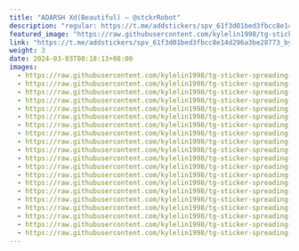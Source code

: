 ```yaml
---
title: "ADARSH Xd(Beautiful) — @stckrRobot"
description: "regular: https://t.me/addstickers/spv_61f3d01bed3fbcc8e14d296a3be28773_by_stckrRobot"
featured_image: "https://raw.githubusercontent.com/kylelin1998/tg-sticker-spreading-worldwide-images/main/img/c45037b0-fe7b-46b1-938d-d68e6e978b16.jpg"
link: "https://t.me/addstickers/spv_61f3d01bed3fbcc8e14d296a3be28773_by_stckrRobot"
weight: 3
date: 2024-03-03T08:18:13+08:00
images:
  - https://raw.githubusercontent.com/kylelin1998/tg-sticker-spreading-worldwide-images/main/img/c45037b0-fe7b-46b1-938d-d68e6e978b16.jpg
  - https://raw.githubusercontent.com/kylelin1998/tg-sticker-spreading-worldwide-images/main/img/eddbafb6-93c6-40ea-9808-d763e87f97fc.jpg
  - https://raw.githubusercontent.com/kylelin1998/tg-sticker-spreading-worldwide-images/main/img/42a909a9-a69e-4fa9-a2ad-d54182cec88d.jpg
  - https://raw.githubusercontent.com/kylelin1998/tg-sticker-spreading-worldwide-images/main/img/adf06b6e-0fb9-4c12-8190-96b5fdca06e9.jpg
  - https://raw.githubusercontent.com/kylelin1998/tg-sticker-spreading-worldwide-images/main/img/2969b3ff-05f5-40f3-a309-d62871c558b9.jpg
  - https://raw.githubusercontent.com/kylelin1998/tg-sticker-spreading-worldwide-images/main/img/d2f1a274-3c10-4566-bf81-d879d1885d6c.jpg
  - https://raw.githubusercontent.com/kylelin1998/tg-sticker-spreading-worldwide-images/main/img/7ed624af-41f2-4551-8d0e-048eda46e2a5.jpg
  - https://raw.githubusercontent.com/kylelin1998/tg-sticker-spreading-worldwide-images/main/img/8ad326e9-262c-4311-b4c3-27ddc65fed72.jpg
  - https://raw.githubusercontent.com/kylelin1998/tg-sticker-spreading-worldwide-images/main/img/7cba0b1c-5a1e-4ce0-96a1-f6f3ee0450fb.jpg
  - https://raw.githubusercontent.com/kylelin1998/tg-sticker-spreading-worldwide-images/main/img/b59197f6-71e4-438f-9df0-e2f2dbdd8835.jpg
  - https://raw.githubusercontent.com/kylelin1998/tg-sticker-spreading-worldwide-images/main/img/7447d069-95ca-4222-af88-c5b3af51e282.jpg
  - https://raw.githubusercontent.com/kylelin1998/tg-sticker-spreading-worldwide-images/main/img/278aff81-909a-49b7-816b-02ff160e5c64.jpg
  - https://raw.githubusercontent.com/kylelin1998/tg-sticker-spreading-worldwide-images/main/img/0e85df2b-f09d-498e-886a-7fe05241d6d2.jpg
  - https://raw.githubusercontent.com/kylelin1998/tg-sticker-spreading-worldwide-images/main/img/44835cd9-e1e8-48a2-9435-d38bb4bec32b.jpg
  - https://raw.githubusercontent.com/kylelin1998/tg-sticker-spreading-worldwide-images/main/img/f894b30c-3122-4442-95a6-50148101c5c4.jpg
  - https://raw.githubusercontent.com/kylelin1998/tg-sticker-spreading-worldwide-images/main/img/6dae5d80-2799-4cf8-ba81-50c48da42416.jpg
  - https://raw.githubusercontent.com/kylelin1998/tg-sticker-spreading-worldwide-images/main/img/220203a0-bd01-410d-8e20-ad71682f880e.jpg
  - https://raw.githubusercontent.com/kylelin1998/tg-sticker-spreading-worldwide-images/main/img/302b3248-e6f2-41d3-beb1-4ff107cbea7e.jpg
  - https://raw.githubusercontent.com/kylelin1998/tg-sticker-spreading-worldwide-images/main/img/8b3eb72b-2fa3-4384-901b-5c56ef7c505e.jpg
  - https://raw.githubusercontent.com/kylelin1998/tg-sticker-spreading-worldwide-images/main/img/f668832e-ba27-48bc-80dd-274f2d517793.jpg
---
```

